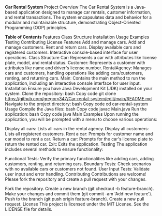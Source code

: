**Car Rental System**
Project Overview
The Car Rental System is a Java-based application designed to manage car rentals, customer information, and rental transactions. The system encapsulates data and behavior for a modular and maintainable structure, demonstrating Object-Oriented Programming (OOP) principles.

**Table of Contents**
Features
Class Structure
Installation
Usage
Examples
Testing
Contributing
License
Features
Add and manage cars.
Add and manage customers.
Rent and return cars.
Display available cars and registered customers.
Interactive console-based interface for user operations.
Class Structure
Car: Represents a car with attributes like license plate, model, and rental status.
Customer: Represents a customer with attributes like name and driver's license number.
RentalAgency: Manages cars and customers, handling operations like adding cars/customers, renting, and returning cars.
Main: Contains the main method to run the application, including an interactive console interface for user input.
Installation
Ensure you have Java Development Kit (JDK) installed on your system.
Clone the repository:
bash
Copy code
git clone https://github.com/gregory347/Car-rental-system/edit/main/README.md
Navigate to the project directory:
bash
Copy code
cd car-rental-system
Usage
Compile the Java files:
bash
Copy code
javac Main.java
Run the application:
bash
Copy code
java Main
Examples
Upon running the application, you will be prompted with a menu to choose various operations:

Display all cars: Lists all cars in the rental agency.
Display all customers: Lists all registered customers.
Rent a car: Prompts for customer name and car model to rent a car.
Return a car: Prompts for the car's license plate to return the rented car.
Exit: Exits the application.
Testing
The application includes several methods to ensure functionality:

Functional Tests: Verify the primary functionalities like adding cars, adding customers, renting, and returning cars.
Boundary Tests: Check scenarios with no available cars or customers not found.
User Input Tests: Validate user input and error handling.
Contributing
Contributions are welcome! Please fork the repository and create a pull request with your changes.

Fork the repository.
Create a new branch (git checkout -b feature-branch).
Make your changes and commit them (git commit -am 'Add new feature').
Push to the branch (git push origin feature-branch).
Create a new pull request.
License
This project is licensed under the MIT License. See the LICENSE file for details.
